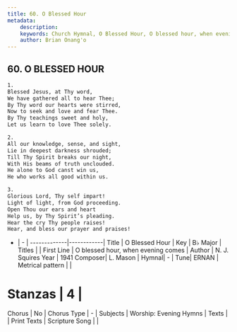 ```yaml
---
title: 60. O Blessed Hour
metadata:
    description: 
    keywords: Church Hymnal, O Blessed Hour, O blessed hour, when evening comes, 
    author: Brian Onang'o
---
```



## 60. O BLESSED HOUR

```txt
1.
Blessed Jesus, at Thy word,
We have gathered all to hear Thee;
By Thy word our hearts were stirred,
Now to seek and love and fear Thee.
By Thy teachings sweet and holy,
Let us learn to love Thee solely.

2.
All our knowledge, sense, and sight,
Lie in deepest darkness shrouded;
Till Thy Spirit breaks our night,
With His beams of truth unclouded.
He alone to God canst win us,
He who works all good within us.

3.
Glorious Lord, Thy self impart!
Light of light, from God proceeding.
Open Thou our ears and heart
Help us, by Thy Spirit’s pleading.
Hear the cry Thy people raises!
Hear, and bless our prayer and praises!
```

- |   -  |
-------------|------------|
Title | O Blessed Hour |
Key | B♭ Major |
Titles |  |
First Line | O blessed hour, when evening comes |
Author | N. J. Squires
Year | 1941
Composer| L. Mason |
Hymnal|  - |
Tune| ERNAN |
Metrical pattern | |
# Stanzas | 4 |
Chorus | No |
Chorus Type | - |
Subjects | Worship: Evening Hymns |
Texts |  |
Print Texts | 
Scripture Song |  |
  

